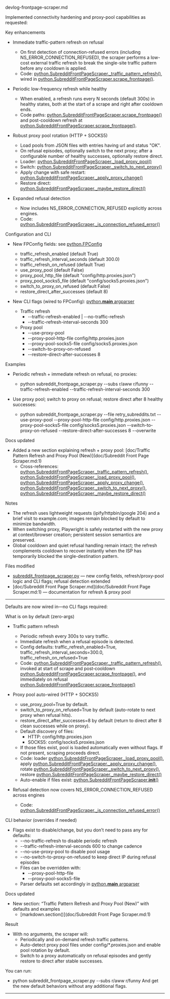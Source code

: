 devlog-frontpage-scraper.md

Implemented connectivity hardening and proxy-pool capabilities as requested:

Key enhancements
- Immediate traffic-pattern refresh on refusal
  - On first detection of connection-refused errors (including NS_ERROR_CONNECTION_REFUSED), the scraper performs a low-cost external traffic refresh to break the single-site traffic pattern before any cooldown is applied.
  - Code: [python.SubredditFrontPageScraper._traffic_pattern_refresh()](subreddit_frontpage_scraper.py:669), wired in [python.SubredditFrontPageScraper.scrape_frontpage()](subreddit_frontpage_scraper.py:1180).

- Periodic low-frequency refresh while healthy
  - When enabled, a refresh runs every N seconds (default 300s) in healthy states, both at the start of a scrape and right after cooldown ends.
  - Code paths: [python.SubredditFrontPageScraper.scrape_frontpage()](subreddit_frontpage_scraper.py:1021) and post-cooldown refresh at [python.SubredditFrontPageScraper.scrape_frontpage()](subreddit_frontpage_scraper.py:1066).

- Robust proxy pool rotation (HTTP + SOCKS5)
  - Load pools from JSON files with entries having url and status "OK".
  - On refusal episodes, optionally switch to the next proxy; after a configurable number of healthy successes, optionally restore direct.
  - Loader: [python.SubredditFrontPageScraper._load_proxy_pool()](subreddit_frontpage_scraper.py:696)
  - Switch: [python.SubredditFrontPageScraper._switch_to_next_proxy()](subreddit_frontpage_scraper.py:784)
  - Apply change with safe restart: [python.SubredditFrontPageScraper._apply_proxy_change()](subreddit_frontpage_scraper.py:736)
  - Restore direct: [python.SubredditFrontPageScraper._maybe_restore_direct()](subreddit_frontpage_scraper.py:801)

- Expanded refusal detection
  - Now includes NS_ERROR_CONNECTION_REFUSED explicitly across engines.
  - Code: [python.SubredditFrontPageScraper._is_connection_refused_error()](subreddit_frontpage_scraper.py:557)

Configuration and CLI
- New FPConfig fields: see [python.FPConfig](subreddit_frontpage_scraper.py:73)
  - traffic_refresh_enabled (default True)
  - traffic_refresh_interval_seconds (default 300.0)
  - traffic_refresh_on_refused (default True)
  - use_proxy_pool (default False)
  - proxy_pool_http_file (default "config/http.proxies.json")
  - proxy_pool_socks5_file (default "config/socks5.proxies.json")
  - switch_to_proxy_on_refused (default False)
  - restore_direct_after_successes (default 8)

- New CLI flags (wired to FPConfig): [python.__main__ argparser](subreddit_frontpage_scraper.py:1813)
  - Traffic refresh
    - --traffic-refresh-enabled | --no-traffic-refresh
    - --traffic-refresh-interval-seconds 300
  - Proxy pool
    - --use-proxy-pool
    - --proxy-pool-http-file config/http.proxies.json
    - --proxy-pool-socks5-file config/socks5.proxies.json
    - --switch-to-proxy-on-refused
    - --restore-direct-after-successes 8

Examples
- Periodic refresh + immediate refresh on refusal, no proxies:
  - python subreddit_frontpage_scraper.py --subs r/aww r/funny --traffic-refresh-enabled --traffic-refresh-interval-seconds 300

- Use proxy pool; switch to proxy on refusal; restore direct after 8 healthy successes:
  - python subreddit_frontpage_scraper.py --file retry_subreddits.txt --use-proxy-pool --proxy-pool-http-file config/http.proxies.json --proxy-pool-socks5-file config/socks5.proxies.json --switch-to-proxy-on-refused --restore-direct-after-successes 8 --overwrite

Docs updated
- Added a new section explaining refresh + proxy pool: [doc/Traffic Pattern Refresh and Proxy Pool (New)](doc/Subreddit Front Page Scraper.md:1)
  - Cross-references: [python.SubredditFrontPageScraper._traffic_pattern_refresh()](subreddit_frontpage_scraper.py:669), [python.SubredditFrontPageScraper._load_proxy_pool()](subreddit_frontpage_scraper.py:696), [python.SubredditFrontPageScraper._apply_proxy_change()](subreddit_frontpage_scraper.py:736), [python.SubredditFrontPageScraper._switch_to_next_proxy()](subreddit_frontpage_scraper.py:784), [python.SubredditFrontPageScraper._maybe_restore_direct()](subreddit_frontpage_scraper.py:801)

Notes
- The refresh uses lightweight requests (ipify/httpbin/google 204) and a brief visit to example.com; images remain blocked by default to minimize bandwidth.
- When switching proxy, Playwright is safely restarted with the new proxy at context/browser creation; persistent session semantics are preserved.
- Global cooldown and quiet refusal handling remain intact; the refresh complements cooldown to recover instantly when the ISP has temporarily blocked the single-destination pattern.

Files modified
- [subreddit_frontpage_scraper.py](subreddit_frontpage_scraper.py:1) — new config fields, refresh/proxy-pool logic and CLI flags; refusal detection extended
- [doc/Subreddit Front Page Scraper.md](doc/Subreddit Front Page Scraper.md:1) — documentation for refresh & proxy pool

---

Defaults are now wired in—no CLI flags required:

What is on by default (zero-args)
- Traffic pattern refresh
  - Periodic refresh every 300s to vary traffic.
  - Immediate refresh when a refusal episode is detected.
  - Config defaults: traffic_refresh_enabled=True, traffic_refresh_interval_seconds=300.0, traffic_refresh_on_refused=True
  - Code: [python.SubredditFrontPageScraper._traffic_pattern_refresh()](subreddit_frontpage_scraper.py:669), invoked at start of scrape and post‑cooldown [python.SubredditFrontPageScraper.scrape_frontpage()](subreddit_frontpage_scraper.py:1021), and immediately on refusal [python.SubredditFrontPageScraper.scrape_frontpage()](subreddit_frontpage_scraper.py:1180)

- Proxy pool auto-wired (HTTP + SOCKS5)
  - use_proxy_pool=True by default.
  - switch_to_proxy_on_refused=True by default (auto-rotate to next proxy when refusal hits).
  - restore_direct_after_successes=8 by default (return to direct after 8 clean successes while on proxy).
  - Default discovery of files:
    - HTTP: config/http.proxies.json
    - SOCKS5: config/socks5.proxies.json
  - If those files exist, pool is loaded automatically even without flags. If not present, scraping proceeds direct.
  - Code: loader [python.SubredditFrontPageScraper._load_proxy_pool()](subreddit_frontpage_scraper.py:696), apply [python.SubredditFrontPageScraper._apply_proxy_change()](subreddit_frontpage_scraper.py:736), rotate [python.SubredditFrontPageScraper._switch_to_next_proxy()](subreddit_frontpage_scraper.py:784), restore [python.SubredditFrontPageScraper._maybe_restore_direct()](subreddit_frontpage_scraper.py:801)
  - Auto-enable if files exist: [python.SubredditFrontPageScraper.__init__()](subreddit_frontpage_scraper.py:162)

- Refusal detection now covers NS_ERROR_CONNECTION_REFUSED across engines
  - Code: [python.SubredditFrontPageScraper._is_connection_refused_error()](subreddit_frontpage_scraper.py:557)

CLI behavior (overrides if needed)
- Flags exist to disable/change, but you don’t need to pass any for defaults:
  - --no-traffic-refresh to disable periodic refresh
  - --traffic-refresh-interval-seconds 600 to change cadence
  - --no-use-proxy-pool to disable pool usage
  - --no-switch-to-proxy-on-refused to keep direct IP during refusal episodes
  - Files can be overridden with:
    - --proxy-pool-http-file
    - --proxy-pool-socks5-file
  - Parser defaults set accordingly in [python.__main__ argparser](subreddit_frontpage_scraper.py:1831)

Docs updated
- New section: “Traffic Pattern Refresh and Proxy Pool (New)” with defaults and examples
  - [markdown.section()](doc/Subreddit Front Page Scraper.md:1)

Result
- With no arguments, the scraper will:
  - Periodically and on-demand refresh traffic patterns.
  - Auto-detect proxy pool files under config/*.proxies.json and enable pool rotation by default.
  - Switch to a proxy automatically on refusal episodes and gently restore to direct after stable successes.

You can run:
- python subreddit_frontpage_scraper.py --subs r/aww r/funny
And get the new default behaviors without any additional flags.

---
